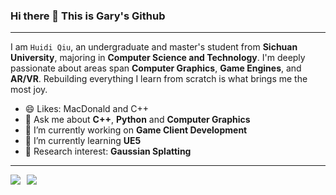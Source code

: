 
### Hi there 👋 This is Gary's Github

---

I am `Huidi Qiu`, an undergraduate and master's student from **Sichuan University**, majoring in **Computer Science and Technology**. I'm deeply passionate about areas span **Computer Graphics**, **Game Engines**, and **AR/VR**. Rebuilding everything I learn from scratch is what brings me the most joy.

- 😄 Likes: MacDonald and C++
- 💬 Ask me about **C++**, **Python** and **Computer Graphics**
- 🔭 I’m currently working on **Game Client Development**
- 🌱 I’m currently learning **UE5**
- 🧠 Research interest: **Gaussian Splatting**

---

<div style="display: flex; gap: 10px;">
  <a href="https://github.com/ssgaryss">
    <img src="https://github-readme-stats.vercel.app/api?username=ssgaryss&show_icons=true&hide_border=true" />
  </a>
  <a href="https://github.com/ssgaryss">
    <img src="https://github-readme-stats-9xad.vercel.app/api/top-langs/?username=ssgaryss&layout=compact" />
  </a>
</div>


